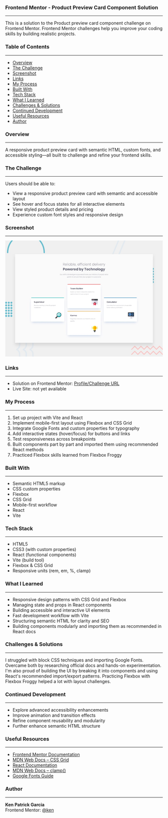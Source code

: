 ### Frontend Mentor - Product Preview Card Component Solution
---
This is a solution to the Product preview card component challenge on Frontend Mentor. Frontend Mentor challenges help you improve your coding skills by building realistic projects.

### Table of Contents
---
- [Overview](#overview)
- [The Challenge](#the-challenge)
- [Screenshot](#screenshot)
- [Links](#links)
- [My Process](#my-process)
- [Built With](#built-with)
- [Tech Stack](#tech-stack)
- [What I Learned](#what-i-learned)
- [Challenges & Solutions](#challenges--solutions)
- [Continued Development](#continued-development)
- [Useful Resources](#useful-resources)
- [Author](#author)

### Overview
---
A responsive product preview card with semantic HTML, custom fonts, and accessible styling—all built to challenge and refine your frontend skills.

### The Challenge
---
Users should be able to:
- View a responsive product preview card with semantic and accessible layout
- See hover and focus states for all interactive elements
- View styled product details and pricing
- Experience custom font styles and responsive design

### Screenshot
---
![Product Preview Card Screenshot](./src/assets/design/desktop-preview.jpg)

### Links
---
- Solution on Frontend Mentor: [Profile/Challenge URL](https://www.frontendmentor.io)
- Live Site: not yet available

### My Process
---
1. Set up project with Vite and React  
2. Implement mobile-first layout using Flexbox and CSS Grid  
3. Integrate Google Fonts and custom properties for typography  
4. Add interactive states (hover/focus) for buttons and links  
5. Test responsiveness across breakpoints  
6. Built components part by part and imported them using recommended React methods  
7. Practiced Flexbox skills learned from Flexbox Froggy

### Built With
---
- Semantic HTML5 markup  
- CSS custom properties  
- Flexbox  
- CSS Grid  
- Mobile-first workflow  
- React  
- Vite

### Tech Stack
---
- HTML5  
- CSS3 (with custom properties)  
- React (functional components)  
- Vite (build tool)  
- Flexbox & CSS Grid  
- Responsive units (rem, em, %, clamp)

### What I Learned
---
- Responsive design patterns with CSS Grid and Flexbox  
- Managing state and props in React components  
- Building accessible and interactive UI elements  
- Fast development workflow with Vite  
- Structuring semantic HTML for clarity and SEO  
- Building components modularly and importing them as recommended in React docs

### Challenges & Solutions
---
I struggled with block CSS techniques and importing Google Fonts. Overcame both by researching official docs and hands-on experimentation. I'm also proud of building the UI by breaking it into components and using React's recommended import/export patterns. Practicing Flexbox with Flexbox Froggy helped a lot with layout challenges.

### Continued Development
---
- Explore advanced accessibility enhancements  
- Improve animation and transition effects  
- Refine component reusability and modularity  
- Further enhance semantic HTML structure

### Useful Resources
---
- [Frontend Mentor Documentation](https://www.frontendmentor.io/docs)  
- [MDN Web Docs – CSS Grid](https://developer.mozilla.org/docs/Web/CSS/CSS_Grid_Layout)  
- [React Documentation](https://reactjs.org/docs/getting-started.html)  
- [MDN Web Docs – clamp()](https://developer.mozilla.org/docs/Web/CSS/clamp)  
- [Google Fonts Guide](https://fonts.google.com/knowledge)

### Author
---
**Ken Patrick Garcia**  
Frontend Mentor: [@ken](https://www.frontendmentor.io/profile/ken)